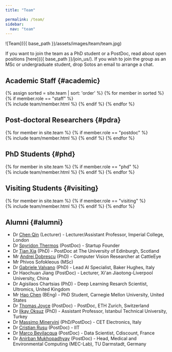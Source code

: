 ```yaml
---
title: "Team"

permalink: /team/
sidebar:
  nav: "team"
---
```

![Team]({{ base_path }}/assets/images/team/team.jpg)

If you want to join the team as a PhD student or a PostDoc, read about open
positions [here]({{ base_path }}/join_us/). If you wish to join the group as an
MSc or undergraduate student, drop Sotos an email to arrange a chat.

## Academic Staff {#academic}

{% assign sorted = site.team | sort: 'order' %}
{% for member in sorted %}
  {% if member.role == "staff" %}  
    {% include team/member.html %}
  {% endif %}
{% endfor %}

## Post-doctoral Researchers {#pdra}

{% for member in site.team %}
  {% if member.role == "postdoc" %}  
    {% include team/member.html %}
  {% endif %}
{% endfor %}

## PhD Students {#phd}

{% for member in site.team %}
  {% if member.role == "phd" %}  
    {% include team/member.html %}
  {% endif %}
{% endfor %}


## Visiting Students {#visiting}

{% for member in site.team %}
  {% if member.role == "visiting" %}  
    {% include team/member.html %}
  {% endif %}
{% endfor %}

## Alumni {#alumni}

* Dr [Chen Qin](https://sites.google.com/view/chen-qin/) (Lecturer) - Lecturer/Assistant Professor, Imperial College, London
* Dr [Spyridon Thermos](https://spthermo.github.io/) (PostDoc) - Startup Founder
* Dr [Tian Xia](https://www.linkedin.com/in/tian-xia-67b5b8109/) (PhD) - PostDoc at The University of Edinburgh, Scotland
* Mr [Andrei Dobrescu](https://www.linkedin.com/in/andreidobrescu/) (PhD) - Computer Vision Researcher at CattleEye
* Mr Phivos Sofokleous (MSc)
* Dr [Gabriele Valvano](https://www.linkedin.com/in/gabriele-valvano/?locale=en_US) (PhD) - Lead AI Specialist, Baker Hughes, Italy
* Dr Haochuan Jiang (PostDoc) - Lecturer, Xi'an Jiaotong-Liverpool University, China
* Dr Agisilaos Chartsias (PhD) - Deep Learning Resarch Scientist, Ultromics, United Kingdom
* Mr [Hao Chen](https://www.linkedin.com/in/haochen97) (BEng) - PhD Student,
  Carnegie Mellon University, United States
* Dr [Thomas Joyce](https://biomed.ee.ethz.ch/institute/People/person-detail.MjU0MzMx.TGlzdC8yNTA2LC0xMTc1NTEzMTIz.html)
  (PostDoc) - PostDoc, ETH Zurich, Switzerland
* Dr [Ilkay Oksuz](https://sites.google.com/view/oksuzilkay) (PhD) - Assistant
  Professor, Istanbul Technical University, Turkey
* Dr [Massimo Minervini](https://www.linkedin.com/in/minervini/) (PhD/PostDoc) -
  CET Electronics, Italy
* Dr [Cristian Rusu](https://www.ncirl.ie/About/A-Z-Staff-Directory/Staff/347)
  (PostDoc) - IIT
* Dr [Marco Bevilacqua](https://www.linkedin.com/in/marcobevilacqua) (PostDoc) -
  Data Scientist, Cdiscount, France
* Dr [Anirban Mukhopadhyay](https://sites.google.com/site/geometricanirban/)
  (PostDoc) - Head, Medical and Environmental Computing (MEC-Lab), TU Darmstadt,
  Germany
